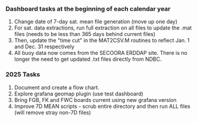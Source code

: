 ### Dashboard tasks at the beginning of each calendar year
1. Change date of 7-day sat. mean file generation (move up one day)
2. For sat. data extractions, run full extraction on all files to update the .mat files (needs to be less than 365 days behind current files)
3. Then, update the "time cut" in the MAT2CSV.M routines to reflect Jan. 1 and Dec. 31 respectively
4. All buoy data now comes from the SECOORA ERDDAP site. There is no longer the need to get updated .txt files directly from NDBC.

### 2025 Tasks
1. Document and create a flow chart.
2. Explore grafana geomap plugin (use test dashboard)
3. Bring FGB, FK and FWC boards current using new grafana version
4. Improve 7D MEAN scripts - scrub entire directory and then run ALL files (will remove stray non-7D files)


